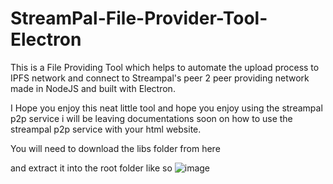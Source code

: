 # StreamPal-File-Provider-Tool-Electron
This is a File Providing Tool which helps to automate the upload process to IPFS network and connect to Streampal's peer 2 peer providing network made in NodeJS and built with Electron.

I Hope you enjoy this neat little tool and hope you enjoy using the streampal p2p service i will be leaving documentations soon on how to use the streampal p2p service with your html website.


You will need to download the libs folder from here

and extract it into the root folder like so
![image](https://github.com/john1234brown/StreamPal-File-Provider-Tool-Electron/assets/8825800/677c92c8-58ed-43c8-809a-b8476bbca934)
